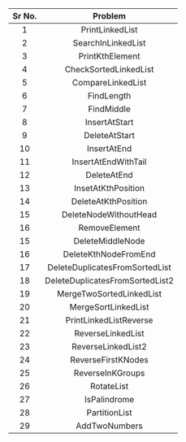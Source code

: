 | Sr No. | Problem | 
| :-------------: | :-------------: | 
| 1 | PrintLinkedList |
| 2 | SearchInLinkedList |
| 3 | PrintKthElement |
| 4 | CheckSortedLinkedList |
| 5 | CompareLinkedList |
| 6 | FindLength|
| 7 | FindMiddle |
| 8 | InsertAtStart |
| 9 | DeleteAtStart |
| 10 | InsertAtEnd |
| 11 | InsertAtEndWithTail |
| 12 | DeleteAtEnd |
| 13 | InsetAtKthPosition |
| 14 | DeleteAtKthPosition |
| 15 | DeleteNodeWithoutHead |
| 16 | RemoveElement | 
| 15 | DeleteMiddleNode |
| 16 | DeleteKthNodeFromEnd |
| 17 | DeleteDuplicatesFromSortedList |
| 18 | DeleteDuplicatesFromSortedList2 |
| 19 | MergeTwoSortedLinkedList |
| 20 | MergeSortLinkedList |
| 21 | PrintLinkedListReverse |
| 22 | ReverseLinkedList |
| 23 | ReverseLinkedList2 |
| 24 | ReverseFirstKNodes |
| 25 | ReverseInKGroups |
| 26 | RotateList |
| 27 | IsPalindrome |
| 28 | PartitionList |
| 29 | AddTwoNumbers |

